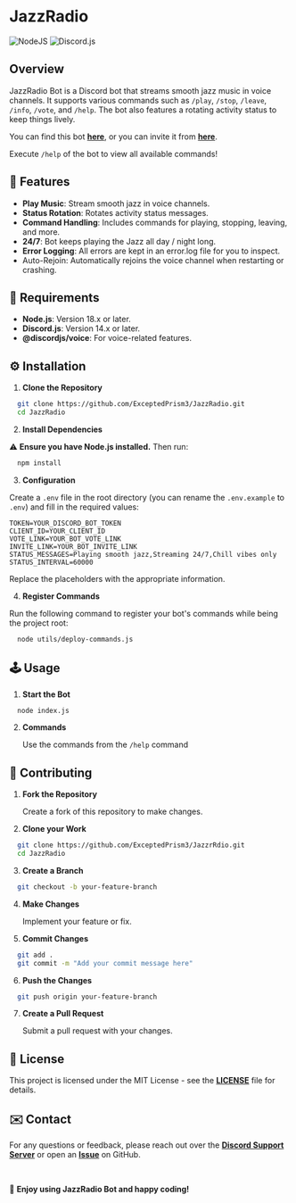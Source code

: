 # JazzRadio

![NodeJS](https://img.shields.io/badge/NodeJS-18-green.svg)
![Discord.js](https://img.shields.io/badge/Discord.js-v14-blue.svg)

## Overview

JazzRadio Bot is a Discord bot that streams smooth jazz music in voice channels.
It supports various commands such as `/play`, `/stop`, `/leave`, `/info`, `/vote`, and `/help`.
The bot also features a rotating activity status to keep things lively.

You can find this bot **[here](https://top.gg/bot/955048681025978438)**, or you can invite it from **[here](https://discord.com/api/oauth2/authorize?client_id=968211299043536976&permissions=277028895808&scope=bot%20applications.commands)**.

Execute `/help` of the bot to view all available commands!

## 🌟 Features

- **Play Music**: Stream smooth jazz in voice channels.
- **Status Rotation**: Rotates activity status messages.
- **Command Handling**: Includes commands for playing, stopping, leaving, and more.
- **24/7**: Bot keeps playing the Jazz all day / night long.
- **Error Logging**: All errors are kept in an error.log file for you to inspect.
- Auto-Rejoin: Automatically rejoins the voice channel when restarting or crashing.

## 🚀 Requirements

- **Node.js**: Version 18.x or later.
- **Discord.js**: Version 14.x or later.
- **@discordjs/voice**: For voice-related features.

## ⚙️ Installation

1. **Clone the Repository**

```bash
  git clone https://github.com/ExceptedPrism3/JazzRadio.git
  cd JazzRadio
```

2. **Install Dependencies**

⚠️ **Ensure you have Node.js installed.** Then run:

```bash
  npm install
```

3. **Configuration**

Create a `.env` file in the root directory (you can rename the `.env.example` to `.env`) and fill in the required values:

```
TOKEN=YOUR_DISCORD_BOT_TOKEN
CLIENT_ID=YOUR_CLIENT_ID
VOTE_LINK=YOUR_BOT_VOTE_LINK
INVITE_LINK=YOUR_BOT_INVITE_LINK
STATUS_MESSAGES=Playing smooth jazz,Streaming 24/7,Chill vibes only
STATUS_INTERVAL=60000
```

Replace the placeholders with the appropriate information.

4. **Register Commands**

Run the following command to register your bot's commands while being the project root:

```bash
  node utils/deploy-commands.js
```

## 🕹️ Usage

1. **Start the Bot**

```bash
  node index.js
```

2. **Commands**

    Use the commands from the `/help` command

## 🤝 Contributing

1. **Fork the Repository**

    Create a fork of this repository to make changes.

2. **Clone your Work**

```bash
  git clone https://github.com/ExceptedPrism3/JazzrRdio.git
  cd JazzRadio
```

3. **Create a Branch**

```bash
  git checkout -b your-feature-branch
```

4. **Make Changes**

    Implement your feature or fix.

5. **Commit Changes**

```bash
  git add .
  git commit -m "Add your commit message here"
```

6. **Push the Changes**

```bash
  git push origin your-feature-branch
```

7. **Create a Pull Request**

    Submit a pull request with your changes.

## 📄 License

This project is licensed under the MIT License - see the **[LICENSE](LICENSE)** file for details.

## ✉️ Contact

For any questions or feedback, please reach out over the **[Discord Support Server](https://discord.com/invite/MfR5mcpVfX)** or open an **[Issue](https://github.com/ExceptedPrism3/JazzRadio/issues)** on GitHub.

<br>

🎉 **Enjoy using JazzRadio Bot and happy coding!**
